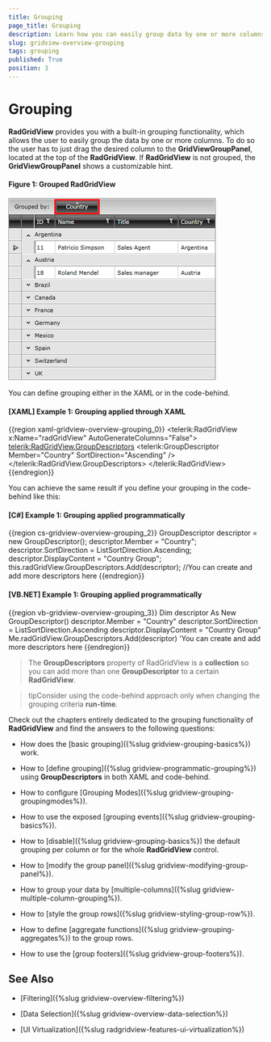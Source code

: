 ```yaml
---
title: Grouping
page_title: Grouping
description: Learn how you can easily group data by one or more columns by dragging the desired column to the GroupPanel of RadGridView - Telerik's {{ site.framework_name }} DataGrid.
slug: gridview-overview-grouping
tags: grouping
published: True
position: 3
---
```


# Grouping

__RadGridView__ provides you with a built-in grouping functionality, which allows the user to easily group the data by one or more columns. To do so the user has to just drag the desired column to the __GridViewGroupPanel__, located at the top of the __RadGridView__. If __RadGridView__ is not grouped, the __GridViewGroupPanel__ shows a customizable hint.

#### **Figure 1: Grouped RadGridView**

![grouped radgridview](images/RadGridView_FunctionalOverview_Grouping_1.png)

You can define grouping either in the XAML or in the code-behind.

#### __[XAML] Example 1: Grouping applied through XAML__

{{region xaml-gridview-overview-grouping_0}}
	<telerik:RadGridView x:Name="radGridView"
	                AutoGenerateColumns="False">
	    <telerik:RadGridView.GroupDescriptors>
	        <telerik:GroupDescriptor Member="Country"
	                            SortDirection="Ascending" />
	        <!--You can add more group descriptors here-->
	    </telerik:RadGridView.GroupDescriptors>
	</telerik:RadGridView>
{{endregion}}

You can achieve the same result if you define your grouping in the code-behind like this:

#### __[C#] Example 1: Grouping applied programmatically__

{{region cs-gridview-overview-grouping_2}}
	GroupDescriptor descriptor = new GroupDescriptor();
	descriptor.Member = "Country";
	descriptor.SortDirection = ListSortDirection.Ascending;
	descriptor.DisplayContent = "Country Group";
	this.radGridView.GroupDescriptors.Add(descriptor);
	//You can create and add more descriptors here
{{endregion}}


#### __[VB.NET] Example 1: Grouping applied programmatically__

{{region vb-gridview-overview-grouping_3}}
	Dim descriptor As New GroupDescriptor()
	descriptor.Member = "Country"
	descriptor.SortDirection = ListSortDirection.Ascending
	descriptor.DisplayContent = "Country Group"
	Me.radGridView.GroupDescriptors.Add(descriptor)
	'You can create and add more descriptors here
{{endregion}}


>Тhe __GroupDescriptors__ property of RadGridView is a __collection__ so you can add more than one __GroupDescriptor__ to a certain __RadGridView__.

>tipConsider using the code-behind approach only when changing the grouping criteria __run-time__.

Check out the chapters entirely dedicated to the grouping functionality of __RadGridView__ and find the answers to the following questions:

* How does the [basic grouping]({%slug gridview-grouping-basics%}) work.

* How to [define grouping]({%slug gridview-programmatic-grouping%}) using __GroupDescriptors__ in both XAML and code-behind.

* How to configure [Grouping Modes]({%slug gridview-grouping-groupingmodes%}).

* How to use the exposed [grouping events]({%slug gridview-grouping-basics%}).

* How to [disable]({%slug gridview-grouping-basics%}) the default grouping per column or for the whole __RadGridView__ control.

* How to [modify the group panel]({%slug gridview-modifying-group-panel%}).

* How to group your data by [multiple-columns]({%slug gridview-multiple-column-grouping%}).

* How to [style the group rows]({%slug gridview-styling-group-row%}).

* How to define [aggregate functions]({%slug gridview-grouping-aggregates%}) to the group rows.

* How to use the [group footers]({%slug gridview-group-footers%}).

## See Also
 
 * [Filtering]({%slug gridview-overview-filtering%})

 * [Data Selection]({%slug gridview-overview-data-selection%})

 * [UI Virtualization]({%slug radgridview-features-ui-virtualization%})
